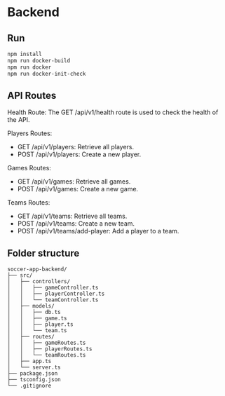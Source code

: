 
# Backend

## Run
```sh
npm install
npm run docker-build
npm run docker
npm run docker-init-check
```

## API Routes 

Health Route: The GET /api/v1/health route is used to check the health of the API.

Players Routes:
- GET /api/v1/players: Retrieve all players.
- POST /api/v1/players: Create a new player. 

Games Routes:
- GET /api/v1/games: Retrieve all games.
- POST /api/v1/games: Create a new game.

Teams Routes:
- GET /api/v1/teams: Retrieve all teams.
- POST /api/v1/teams: Create a new team.
- POST /api/v1/teams/add-player: Add a player to a team.

## Folder structure
```plaintext
soccer-app-backend/
├── src/
│   ├── controllers/
│   │   ├── gameController.ts
│   │   ├── playerController.ts
│   │   └── teamController.ts
│   ├── models/
│   │   ├── db.ts
│   │   ├── game.ts
│   │   ├── player.ts
│   │   └── team.ts
│   ├── routes/
│   │   ├── gameRoutes.ts
│   │   ├── playerRoutes.ts
│   │   └── teamRoutes.ts
│   ├── app.ts
│   └── server.ts
├── package.json
├── tsconfig.json
└── .gitignore
```
